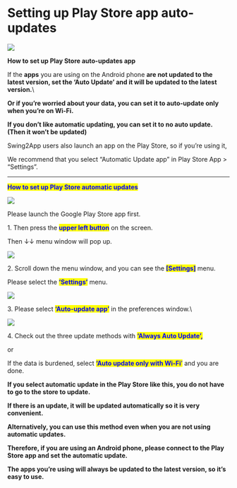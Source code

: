 # Setting up Play Store app auto-updates

![](https://support.swing2app.com/wp-content/uploads/2018/09/ps\_auto.png)

**How to set up Play Store auto-updates app**

If the **apps** you are using on the Android phone **are not updated to the latest version, set the ‘Auto Update’ and it will be updated to the latest version.**\


**Or if you’re worried about your data, you can set it to auto-update only when you’re on Wi-Fi.**

**If you don’t like automatic updating, you can set it to no auto update. (Then it won’t be updated)**

Swing2App users also launch an app on the Play Store, so if you’re using it,

We recommend that you select “Automatic Update app” in Play Store App > “Settings”.

***

<mark style="color:blue;">**How to set up Play Store automatic updates**</mark>

![](https://support.swing2app.com/wp-content/uploads/2018/09/Picture3-4.png)

Please launch the Google Play Store app first.

1\. Then press the <mark style="color:blue;">**upper left button**</mark> on the screen.

Then ↓↓ menu window will pop up.

&#x20;

![](https://support.swing2app.com/wp-content/uploads/2018/09/Picture4-4.png)

2\. Scroll down the menu window, and you can see the <mark style="color:blue;">**\[Settings]**</mark> menu.

Please select the <mark style="color:blue;">**‘Settings’**</mark> menu.

&#x20;

![](https://support.swing2app.com/wp-content/uploads/2018/09/Picture5-4.png)

3\. Please select <mark style="color:blue;">**‘Auto-update app’**</mark> in the preferences window.\




![](https://support.swing2app.com/wp-content/uploads/2018/09/Picture7-4.png)

4\. Check out the three update methods with <mark style="color:blue;">**‘Always Auto Update’,**</mark>

or&#x20;

If the data is burdened, select <mark style="color:blue;">**‘Auto update only with Wi-Fi**</mark><mark style="color:blue;">’</mark> and you are done.

**If  you select automatic update in the Play Store like this, you do not have to go to the store to update.**

**If there is an update, it will be updated automatically so it is very convenient.**

**Alternatively, you can use this method even when you are not using automatic updates.**

&#x20;

**Therefore, if you are using an Android phone, please connect to the Play Store app and set the automatic update.**

**The apps you’re using will always be updated to the latest version, so it’s easy to use.**
